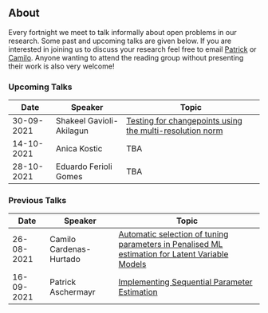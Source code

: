 ## About

Every fortnight we meet to talk informally about open problems in our research. Some past and upcoming talks are given below. If you are interested in joining us to discuss your research feel free to email [Patrick](mailto:p.Aschermayr@lse.ac.uk) or [Camilo](mailto:c.a.cardenas-hurtado@lse.ac.uk). Anyone wanting to attend the reading group without presenting their work is also very welcome! 

### Upcoming Talks

| Date | Speaker | Topic |
|---|---|---|
| 30-09-2021 | Shakeel Gavioli-Akilagun | [Testing for changepoints using the multi-resolution norm](talks/30-09-2021-Shakeel-Gavioli-Akilagun.html) |
| 14-10-2021 | Anica Kostic | TBA | 
| 28-10-2021 | Eduardo Ferioli Gomes | TBA |

### Previous Talks

| Date | Speaker | Topic |
|---|---|---|
| 26-08-2021 | Camilo Cardenas-Hurtado | [Automatic selection of tuning parameters in Penalised ML estimation for Latent Variable Models](talks/26-08-2021-Camilo-Cardenas-Hurtado.html)|
| 16-09-2021 | Patrick Aschermayr | [Implementing Sequential Parameter Estimation](talks/09-09-2021-Patrick-Aschermayr.html) |
